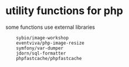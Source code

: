 utility functions for php
=========================

some functions use external libraries

        sybio/image-workshop
        eventviva/php-image-resize
        symfony/var-dumper
        jdorn/sql-formatter
        phpfastcache/phpfastcache